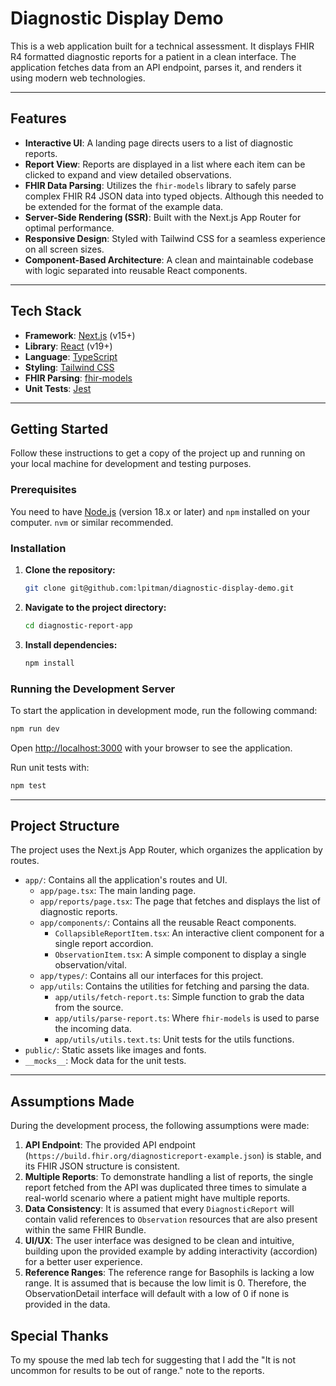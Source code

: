 # Diagnostic Display Demo

This is a web application built for a technical assessment. It displays FHIR R4 formatted diagnostic reports for a patient in a clean interface. The application fetches data from an API endpoint, parses it, and renders it using modern web technologies.

---

## Features

* **Interactive UI**: A landing page directs users to a list of diagnostic reports.
* **Report View**: Reports are displayed in a list where each item can be clicked to expand and view detailed observations.
* **FHIR Data Parsing**: Utilizes the `fhir-models` library to safely parse complex FHIR R4 JSON data into typed objects. Although this needed to be extended for the format of the example data.
* **Server-Side Rendering (SSR)**: Built with the Next.js App Router for optimal performance.
* **Responsive Design**: Styled with Tailwind CSS for a seamless experience on all screen sizes.
* **Component-Based Architecture**: A clean and maintainable codebase with logic separated into reusable React components.

---

## Tech Stack

* **Framework**: [Next.js](https://nextjs.org/) (v15+)
* **Library**: [React](https://reactjs.org/) (v19+)
* **Language**: [TypeScript](https://www.typescriptlang.org/)
* **Styling**: [Tailwind CSS](https://tailwindcss.com/)
* **FHIR Parsing**: [fhir-models](https://www.npmjs.com/package/fhir-models)
* **Unit Tests**: [Jest](https://www.npmjs.com/package/jest)

---

## Getting Started

Follow these instructions to get a copy of the project up and running on your local machine for development and testing purposes.

### Prerequisites

You need to have [Node.js](https://nodejs.org/) (version 18.x or later) and `npm` installed on your computer. `nvm` or similar recommended. 

### Installation

1.  **Clone the repository:**
    ```bash
    git clone git@github.com:lpitman/diagnostic-display-demo.git
    ```

2.  **Navigate to the project directory:**
    ```bash
    cd diagnostic-report-app
    ```

3.  **Install dependencies:**
    ```bash
    npm install
    ```

### Running the Development Server

To start the application in development mode, run the following command:

```bash
npm run dev
```

Open [http://localhost:3000](http://localhost:3000) with your browser to see the application.

Run unit tests with:

```bash
npm test
```

---

## Project Structure

The project uses the Next.js App Router, which organizes the application by routes.

* `app/`: Contains all the application's routes and UI.
    * `app/page.tsx`: The main landing page.
    * `app/reports/page.tsx`: The page that fetches and displays the list of diagnostic reports.
    * `app/components/`: Contains all the reusable React components.
        * `CollapsibleReportItem.tsx`: An interactive client component for a single report accordion.
        * `ObservationItem.tsx`: A simple component to display a single observation/vital.
    * `app/types/`: Contains all our interfaces for this project.
    * `app/utils`: Contains the utilities for fetching and parsing the data.
        * `app/utils/fetch-report.ts`: Simple function to grab the data from the source.
        * `app/utils/parse-report.ts`: Where `fhir-models` is used to parse the incoming data.
        * `app/utils/utils.text.ts`: Unit tests for the utils functions. 
* `public/`: Static assets like images and fonts.
* `__mocks__`: Mock data for the unit tests.

---

## Assumptions Made

During the development process, the following assumptions were made:

1.  **API Endpoint**: The provided API endpoint (`https://build.fhir.org/diagnosticreport-example.json`) is stable, and its FHIR JSON structure is consistent.
2.  **Multiple Reports**: To demonstrate handling a list of reports, the single report fetched from the API was duplicated three times to simulate a real-world scenario where a patient might have multiple reports.
3.  **Data Consistency**: It is assumed that every `DiagnosticReport` will contain valid references to `Observation` resources that are also present within the same FHIR Bundle.
4.  **UI/UX**: The user interface was designed to be clean and intuitive, building upon the provided example by adding interactivity (accordion) for a better user experience.
5.  **Reference Ranges**: The reference range for Basophils is lacking a low range. It is assumed that is because the low limit is 0. Therefore, the ObservationDetail interface will default with a low of 0 if none is provided in the data.  

## Special Thanks
To my spouse the med lab tech for suggesting that I add the "It is not uncommon for results to be out of range." note to the reports.
